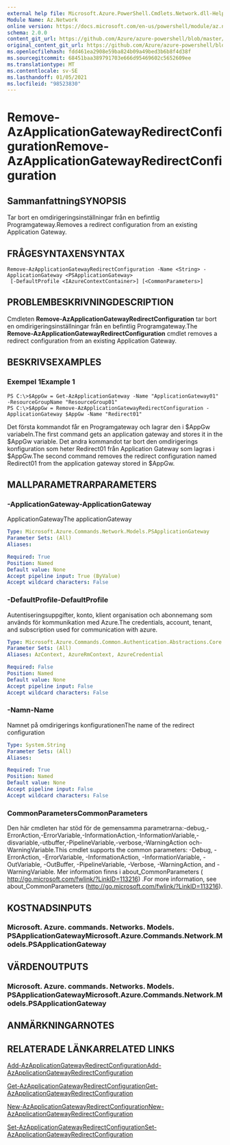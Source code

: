 ```yaml
---
external help file: Microsoft.Azure.PowerShell.Cmdlets.Network.dll-Help.xml
Module Name: Az.Network
online version: https://docs.microsoft.com/en-us/powershell/module/az.network/remove-azapplicationgatewayredirectconfiguration
schema: 2.0.0
content_git_url: https://github.com/Azure/azure-powershell/blob/master/src/Network/Network/help/Remove-AzApplicationGatewayRedirectConfiguration.md
original_content_git_url: https://github.com/Azure/azure-powershell/blob/master/src/Network/Network/help/Remove-AzApplicationGatewayRedirectConfiguration.md
ms.openlocfilehash: fdd461ea2908e59ba824b09a49bed3b6b8f4d38f
ms.sourcegitcommit: 68451baa389791703e666d95469602c5652609ee
ms.translationtype: MT
ms.contentlocale: sv-SE
ms.lasthandoff: 01/05/2021
ms.locfileid: "98523830"
---
```

# <span data-ttu-id="55c33-101">Remove-AzApplicationGatewayRedirectConfiguration</span><span class="sxs-lookup"><span data-stu-id="55c33-101">Remove-AzApplicationGatewayRedirectConfiguration</span></span>

## <span data-ttu-id="55c33-102">Sammanfattning</span><span class="sxs-lookup"><span data-stu-id="55c33-102">SYNOPSIS</span></span>
<span data-ttu-id="55c33-103">Tar bort en omdirigeringsinställningar från en befintlig Programgateway.</span><span class="sxs-lookup"><span data-stu-id="55c33-103">Removes a redirect configuration from an existing Application Gateway.</span></span>

## <span data-ttu-id="55c33-104">FRÅGESYNTAXEN</span><span class="sxs-lookup"><span data-stu-id="55c33-104">SYNTAX</span></span>

```
Remove-AzApplicationGatewayRedirectConfiguration -Name <String> -ApplicationGateway <PSApplicationGateway>
 [-DefaultProfile <IAzureContextContainer>] [<CommonParameters>]
```

## <span data-ttu-id="55c33-105">PROBLEMBESKRIVNING</span><span class="sxs-lookup"><span data-stu-id="55c33-105">DESCRIPTION</span></span>
<span data-ttu-id="55c33-106">Cmdleten **Remove-AzApplicationGatewayRedirectConfiguration** tar bort en omdirigeringsinställningar från en befintlig Programgateway.</span><span class="sxs-lookup"><span data-stu-id="55c33-106">The **Remove-AzApplicationGatewayRedirectConfiguration** cmdlet removes a redirect configuration from an existing Application Gateway.</span></span>

## <span data-ttu-id="55c33-107">BESKRIVS</span><span class="sxs-lookup"><span data-stu-id="55c33-107">EXAMPLES</span></span>

### <span data-ttu-id="55c33-108">Exempel 1</span><span class="sxs-lookup"><span data-stu-id="55c33-108">Example 1</span></span>
```
PS C:\>$AppGw = Get-AzApplicationGateway -Name "ApplicationGateway01" -ResourceGroupName "ResourceGroup01"
PS C:\>$AppGw = Remove-AzApplicationGatewayRedirectConfiguration -ApplicationGateway $AppGw -Name "Redirect01"
```

<span data-ttu-id="55c33-109">Det första kommandot får en Programgateway och lagrar den i $AppGw variabeln.</span><span class="sxs-lookup"><span data-stu-id="55c33-109">The first command gets an application gateway and stores it in the $AppGw variable.</span></span>
<span data-ttu-id="55c33-110">Det andra kommandot tar bort den omdirigerings konfiguration som heter Redirect01 från Application Gateway som lagras i $AppGw.</span><span class="sxs-lookup"><span data-stu-id="55c33-110">The second command removes the redirect configuration named Redirect01 from the application gateway stored in $AppGw.</span></span>

## <span data-ttu-id="55c33-111">MALLPARAMETRAR</span><span class="sxs-lookup"><span data-stu-id="55c33-111">PARAMETERS</span></span>

### <span data-ttu-id="55c33-112">-ApplicationGateway</span><span class="sxs-lookup"><span data-stu-id="55c33-112">-ApplicationGateway</span></span>
<span data-ttu-id="55c33-113">ApplicationGateway</span><span class="sxs-lookup"><span data-stu-id="55c33-113">The applicationGateway</span></span>

```yaml
Type: Microsoft.Azure.Commands.Network.Models.PSApplicationGateway
Parameter Sets: (All)
Aliases:

Required: True
Position: Named
Default value: None
Accept pipeline input: True (ByValue)
Accept wildcard characters: False
```

### <span data-ttu-id="55c33-114">-DefaultProfile</span><span class="sxs-lookup"><span data-stu-id="55c33-114">-DefaultProfile</span></span>
<span data-ttu-id="55c33-115">Autentiseringsuppgifter, konto, klient organisation och abonnemang som används för kommunikation med Azure.</span><span class="sxs-lookup"><span data-stu-id="55c33-115">The credentials, account, tenant, and subscription used for communication with azure.</span></span>

```yaml
Type: Microsoft.Azure.Commands.Common.Authentication.Abstractions.Core.IAzureContextContainer
Parameter Sets: (All)
Aliases: AzContext, AzureRmContext, AzureCredential

Required: False
Position: Named
Default value: None
Accept pipeline input: False
Accept wildcard characters: False
```

### <span data-ttu-id="55c33-116">-Namn</span><span class="sxs-lookup"><span data-stu-id="55c33-116">-Name</span></span>
<span data-ttu-id="55c33-117">Namnet på omdirigerings konfigurationen</span><span class="sxs-lookup"><span data-stu-id="55c33-117">The name of the redirect configuration</span></span>

```yaml
Type: System.String
Parameter Sets: (All)
Aliases:

Required: True
Position: Named
Default value: None
Accept pipeline input: False
Accept wildcard characters: False
```

### <span data-ttu-id="55c33-118">CommonParameters</span><span class="sxs-lookup"><span data-stu-id="55c33-118">CommonParameters</span></span>
<span data-ttu-id="55c33-119">Den här cmdleten har stöd för de gemensamma parametrarna:-debug,-ErrorAction,-ErrorVariable,-InformationAction,-InformationVariable,-disvariable,-utbuffer,-PipelineVariable,-verbose,-WarningAction och-WarningVariable.</span><span class="sxs-lookup"><span data-stu-id="55c33-119">This cmdlet supports the common parameters: -Debug, -ErrorAction, -ErrorVariable, -InformationAction, -InformationVariable, -OutVariable, -OutBuffer, -PipelineVariable, -Verbose, -WarningAction, and -WarningVariable.</span></span> <span data-ttu-id="55c33-120">Mer information finns i about_CommonParameters ( http://go.microsoft.com/fwlink/?LinkID=113216) .</span><span class="sxs-lookup"><span data-stu-id="55c33-120">For more information, see about_CommonParameters (http://go.microsoft.com/fwlink/?LinkID=113216).</span></span>

## <span data-ttu-id="55c33-121">KOSTNADS</span><span class="sxs-lookup"><span data-stu-id="55c33-121">INPUTS</span></span>

### <span data-ttu-id="55c33-122">Microsoft. Azure. commands. Networks. Models. PSApplicationGateway</span><span class="sxs-lookup"><span data-stu-id="55c33-122">Microsoft.Azure.Commands.Network.Models.PSApplicationGateway</span></span>

## <span data-ttu-id="55c33-123">VÄRDEN</span><span class="sxs-lookup"><span data-stu-id="55c33-123">OUTPUTS</span></span>

### <span data-ttu-id="55c33-124">Microsoft. Azure. commands. Networks. Models. PSApplicationGateway</span><span class="sxs-lookup"><span data-stu-id="55c33-124">Microsoft.Azure.Commands.Network.Models.PSApplicationGateway</span></span>

## <span data-ttu-id="55c33-125">ANMÄRKNINGAR</span><span class="sxs-lookup"><span data-stu-id="55c33-125">NOTES</span></span>

## <span data-ttu-id="55c33-126">RELATERADE LÄNKAR</span><span class="sxs-lookup"><span data-stu-id="55c33-126">RELATED LINKS</span></span>

[<span data-ttu-id="55c33-127">Add-AzApplicationGatewayRedirectConfiguration</span><span class="sxs-lookup"><span data-stu-id="55c33-127">Add-AzApplicationGatewayRedirectConfiguration</span></span>](./Add-AzApplicationGatewayRedirectConfiguration.md)

[<span data-ttu-id="55c33-128">Get-AzApplicationGatewayRedirectConfiguration</span><span class="sxs-lookup"><span data-stu-id="55c33-128">Get-AzApplicationGatewayRedirectConfiguration</span></span>](./Get-AzApplicationGatewayRedirectConfiguration.md)

[<span data-ttu-id="55c33-129">New-AzApplicationGatewayRedirectConfiguration</span><span class="sxs-lookup"><span data-stu-id="55c33-129">New-AzApplicationGatewayRedirectConfiguration</span></span>](./New-AzApplicationGatewayRedirectConfiguration.md)

[<span data-ttu-id="55c33-130">Set-AzApplicationGatewayRedirectConfiguration</span><span class="sxs-lookup"><span data-stu-id="55c33-130">Set-AzApplicationGatewayRedirectConfiguration</span></span>](./Set-AzApplicationGatewayRedirectConfiguration.md)

